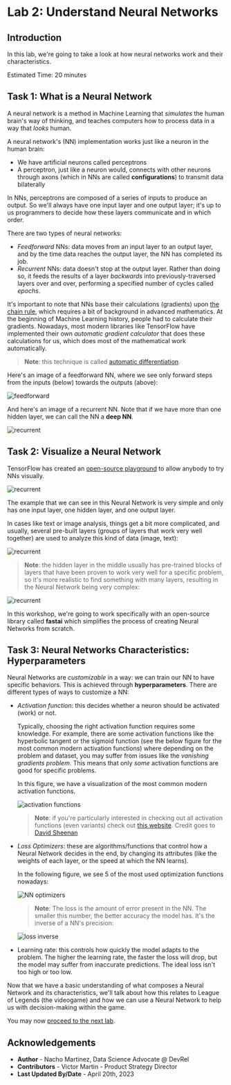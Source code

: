 # Lab 2: Understand Neural Networks

## Introduction

In this lab, we're going to take a look at how neural networks work and their characteristics.

Estimated Time: 20 minutes

## Task 1: What is a Neural Network

A neural network is a method in Machine Learning that *simulates* the human brain's way of thinking, and teaches computers how to process data in a way that _looks_ human.

A neural network's (NN) implementation works just like a neuron in the human brain:
- We have artificial neurons called perceptrons
- A perceptron, just like a neuron would, connects with other neurons through axons (which in NNs are called **configurations**) to transmit data bilaterally

In NNs, perceptrons are composed of a series of inputs to produce an output. So we'll always have one input layer and one output layer; it's up to us programmers to decide how these layers communicate and in which order.

There are two types of neural networks:
- _Feedforward_ NNs: data moves from an input layer to an output layer, and by the time data reaches the output layer, the NN has completed its job.
- _Recurrent_ NNs: data doesn't stop at the output layer. Rather than doing so, it feeds the results of a layer *backwards* into previously-traversed layers over and over, performing a specified number of cycles called *epochs*.

It's important to note that NNs base their calculations (gradients) upon  [the chain rule](https://tutorial.math.lamar.edu/classes/calcI/ChainRule.aspx), which requires a bit of background in advanced mathematics. At the beginning of Machine Learning history, people had to calculate their gradients. Nowadays, most modern libraries like TensorFlow have implemented their own _automatic gradient calculator_ that does these calculations for us, which does most of the mathematical work automatically. 

> **Note**: this technique is called [automatic differentiation](https://blog.paperspace.com/pytorch-101-understanding-graphs-and-automatic-differentiation/).

Here's an image of a feedforward NN, where we see only forward steps from the inputs (below) towards the outputs (above):

![feedforward](images/feedforward.png)

And here's an image of a recurrent NN. Note that if we have more than one hidden layer, we can call the NN a **deep NN**.

![recurrent](images/recurrent.png)


## Task 2: Visualize a Neural Network

TensorFlow has created an [open-source playground](https://playground.tensorflow.org/) to allow anybody to try NNs visually.

![recurrent](images/neural_network_visualization_1.gif)

The example that we can see in this Neural Network is very simple and only has one input layer, one hidden layer, and one output layer. 

In cases like text or image analysis, things get a bit more complicated, and usually, several pre-built layers (groups of layers that work very well together) are used to analyze this kind of data (image, text):

![recurrent](images/neural_network_visualization_2.gif)

> **Note**: the hidden layer in the middle usually has pre-trained blocks of layers that have been proven to work very well for a specific problem, so it's more realistic to find something with many layers, resulting in the Neural Network being very complex:

![recurrent](images/neural_network_visualization_3.gif)

In this workshop, we're going to work specifically with an open-source library called **fastai** which simplifies the process of creating Neural Networks from scratch.

## Task 3: Neural Networks Characteristics: Hyperparameters

Neural Networks are _customizable_ in a way: we can train our NN to have specific behaviors. This is achieved through **hyperparameters**. There are different types of ways to customize a NN:
- *Activation function*: this decides whether a neuron should be activated (work) or not.

    Typically, choosing the right activation function requires some knowledge. For example, there are some activation functions like the hyperbolic tangent or the sigmoid function (see the below figure for the most common modern activation functions) where depending on the problem and dataset, you may suffer from issues like the _vanishing gradients problem_. This means that only _some_ activation functions are good for specific problems.

    In this figure, we have a visualization of the most common modern activation functions.

    ![activation functions](images/activation_functions.gif)

    > **Note**: if you're particularly interested in checking out all activation functions (even variants) check out [this website](https://dashee87.github.io/deep%20learning/visualising-activation-functions-in-neural-networks/). Credit goes to [David Sheenan](https://github.com/dashee87)

- *Loss Optimizers*: these are algorithms/functions that control how a Neural Network decides in the end, by changing its attributes (like the weights of each layer, or the speed at which the NN learns).

    In the following figure, we see 5 of the most used optimization functions nowadays:

    ![NN optimizers](images/optimizations.gif)

    > **Note**: The loss is the amount of error present in the NN. The smaller this number, the better accuracy the model has. It's the inverse of a NN's precision:

    ![loss inverse](images/inverse_loss.png)

- Learning rate: this controls how quickly the model adapts to the problem. The higher the learning rate, the faster the loss will drop, but the model may suffer from inaccurate predictions. The ideal loss isn't too high or too low.

Now that we have a basic understanding of what composes a Neural Network and its characteristics, we'll talk about how this relates to League of Legends (the videogame) and how we can use a Neural Network to help us with decision-making within the game.
 

You may now [proceed to the next lab](#next).


## Acknowledgements

* **Author** - Nacho Martinez, Data Science Advocate @ DevRel
* **Contributors** - Victor Martin - Product Strategy Director
* **Last Updated By/Date** - April 20th, 2023